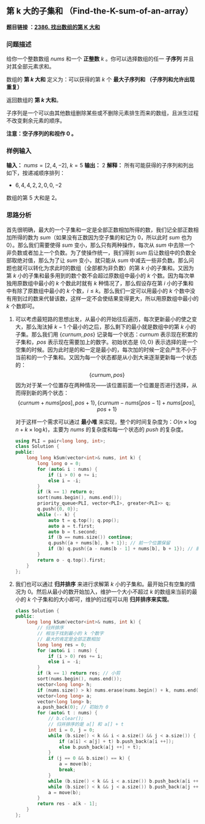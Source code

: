 #

## 第 k 大的子集和 （Find-the-K-sum-of-an-array）

**题目链接 ：[2386. 找出数组的第 K 大和](https://leetcode.cn/problems/find-the-k-sum-of-an-array/)**

### 问题描述

给你一个整数数组 $nums$ 和一个 **正整数** $k$ 。你可以选择数组的任一 **子序列** 并且对其全部元素求和。

数组的 **第 $k$ 大和** 定义为：可以获得的第 $k$ 个 **最大子序列和 （子序列和允许出现重复）**

返回数组的 **第 $k$ 大和**。

子序列是一个可以由其他数组删除某些或不删除元素排生而来的数组，且派生过程不改变剩余元素的顺序。

**注意：空子序列的和视作 0 。**

### 样例输入

**输入：** $nums = [2,4,-2]$, $k = 5$
**输出：** $2$
**解释：** 所有可能获得的子序列和列出如下，按递减顺序排列：

- $6,4,4,2,2,0,0,-2$

数组的第 $5$ 大和是 $2$。

### 思路分析

首先很明确，最大的一个子集和一定是全部正数相加所得的数，我们记全部正数相加所得的数为 $sum$（如果没有正数因为空子集的和记为 $0$，所以此时 $sum$ 也为 $0$）。那么我们需要使得 $sum$ 变小，那么只有两种操作，每次从 $sum$ 中去除一个非负数或者加上一个负数。为了使操作统一，我们得到 $sum$ 后让数组中的负数全部取绝对值，那么为了让 $sum$ 变小，就只能从 $sum$ 中减去一些非负数。那么问题也就可以转化为求此时的数组（全部都为非负数）的第 $k$ 小的子集和。又因为第 $k$ 小的子集和最多用到的数个数不会超过原数组中最小的 $k$ 个数。因为每次单独用原数组中最小的 $k$ 个数此时就有 $k$ 种情况了，那么假设存在第 $i$ 小的子集和中有除了原数组中最小的 $k$ 个数，$i \le k$。那么我们一定可以用最小的 $k$ 个数中没有用到过的数来代替该数，这样一定不会使结果变得更大，所以用原数组中最小的 $k$ 个数即可。

1. 可以考虑最短路的思想出发，从最小的开始往后遍历，每次更新最小的使之变大，那么淘汰掉 $k-1$ 个最小的之后，那么剩下的最小就是数组中的第 $k$ 小的子集。那么我们用 $\{curnum, pos\}$ 记录每一个状态：$curnum$ 表示现在积累的子集和，$pos$ 表示现在需要加上的数字。初始状态是 $\{0, 0\}$ 表示选择的是一个空集的时候。因为此时是的和一定是最小的，每次加的时候一定会产生不小于当前和的一个子集和。又因为每一个状态都是从小到大来逐渐更新每一个状态的：
   $$\{curnum, pos\}$$
因为对于某一个位置存在两种情况——该位置前面一个位置是否进行选择，从而得到新的两个状态：
   $$\{curnum + nums[pos], pos + 1\}, \{curnum - nums[pos-1] + nums[pos],pos + 1\}$$

   对于这样一个需求可以通过 **最小堆** 来实现，整个的时间复杂度为：$O(n \times \log n + k \times \log k)$，主要为 $nums$ 的复杂度和每一个状态的 $push$ 的复杂度。

    ```cpp
    using PLI = pair<long long, int>;
    class Solution {
    public:
        long long kSum(vector<int>& nums, int k) {
            long long o = 0;
            for (auto& i : nums) {
                if (i > 0) o += i;
                else i = -i;
            }
            if (k == 1) return o;
            sort(nums.begin(), nums.end());
            priority_queue<PLI, vector<PLI>, greater<PLI>> q;
            q.push({0, 0});
            while (-- k) {
                auto t = q.top(); q.pop();
                auto a = t.first;
                auto b = t.second;
                if (b == nums.size()) continue;
                q.push({a + nums[b], b + 1}); // 前一个位置保留
                if (b) q.push({a - nums[b - 1] + nums[b], b + 1}); // 前一个位置删除
            }
            return o - q.top().first;
        }
    };
    ```

1. 我们也可以通过 **归并排序** 来进行求解第 $k$ 小的子集和。最开始只有空集的情况为 $0$。然后从最小的数开始加入，维护一个大小不超过 $k$ 的数组来当前的最小的 $k$ 个子集和的大小即可，维护的过程可以用 **归并排序来实现**。

    ```cpp
    class Solution {
    public:
        long long kSum(vector<int>& nums, int k) {
            // 归并排序
            // 相当于找到最小的 k 个数字
            // 最大的肯定是全部正数相加
            long long res = 0;
            for (auto& i : nums) {
                if (i > 0) res += i;
                else i = -i;
            }
            if (k == 1) return res; // 小剪
            sort(nums.begin(), nums.end());
            vector<long long> h;
            if (nums.size() > k) nums.erase(nums.begin() + k, nums.end()); // 只需要用到最小的 k 个数字即可
            vector<long long> a;
            vector<long long> b;
            a.push_back(0); // 初始为 0
            for (auto& t : nums) {
                // b.clear();
                // 归并排序的是 a[] 和 a[] + t
                int i = 0, j = 0;
                while (b.size() < k && i < a.size() && j < a.size()) {
                    if (a[i] < a[j] + t) b.push_back(a[i ++]);
                    else b.push_back(a[j ++] + t);
                }
                if (j == 0 && b.size() == k) {
                    a = move(b);
                    break;
                }
                while (b.size() < k && i < a.size()) b.push_back(a[i ++]); 
                while (b.size() < k && j < a.size()) b.push_back(a[j ++] + t);
                a = move(b);
            }
            return res - a[k - 1];
        }
    };
    ```

